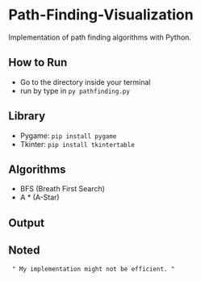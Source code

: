 # Path-Finding-Visualization
Implementation of path finding algorithms with Python.

## How to Run
* Go to the directory inside your terminal
* run by type in ```py pathfinding.py```

## Library
* Pygame: ```pip install pygame```
* Tkinter: ```pip install tkintertable```

## Algorithms
* BFS (Breath First Search)
* A * (A-Star)

## Output 

## Noted
``` " My implementation might not be efficient. "```
